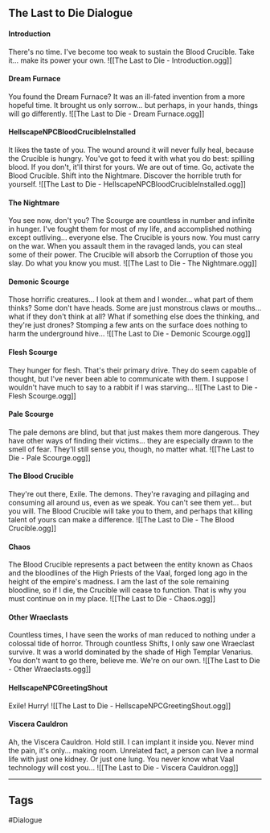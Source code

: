 ## The Last to Die Dialogue
#### Introduction
There's no time. I've become too weak to sustain the Blood Crucible. Take it... make its power your own.
![[The Last to Die - Introduction.ogg]]

#### Dream Furnace
You found the Dream Furnace? It was an ill-fated invention from a more hopeful time. It brought us only sorrow... but perhaps, in your hands, things will go differently.
![[The Last to Die - Dream Furnace.ogg]]

#### HellscapeNPCBloodCrucibleInstalled
It likes the taste of you. The wound around it will never fully heal, because the Crucible is hungry. You've got to feed it with what you do best: spilling blood. If you don't, it'll thirst for yours. We are out of time. Go, activate the Blood Crucible. Shift into the Nightmare. Discover the horrible truth for yourself.
![[The Last to Die - HellscapeNPCBloodCrucibleInstalled.ogg]]

#### The Nightmare
You see now, don't you? The Scourge are countless in number and infinite in hunger. I've fought them for most of my life, and accomplished nothing except outliving... everyone else. The Crucible is yours now. You must carry on the war. When you assault them in the ravaged lands, you can steal some of their power. The Crucible will absorb the Corruption of those you slay. Do what you know you must.
![[The Last to Die - The Nightmare.ogg]]

#### Demonic Scourge
Those horrific creatures... I look at them and I wonder... what part of them thinks? Some don't have heads. Some are just monstrous claws or mouths... what if they don't think at all? What if something else does the thinking, and they're just drones? Stomping a few ants on the surface does nothing to harm the underground hive...
![[The Last to Die - Demonic Scourge.ogg]]

#### Flesh Scourge
They hunger for flesh. That's their primary drive. They do seem capable of thought, but I've never been able to communicate with them. I suppose I wouldn't have much to say to a rabbit if I was starving...
![[The Last to Die - Flesh Scourge.ogg]]

#### Pale Scourge
The pale demons are blind, but that just makes them more dangerous. They have other ways of finding their victims... they are especially drawn to the smell of fear. They'll still sense you, though, no matter what.
![[The Last to Die - Pale Scourge.ogg]]

#### The Blood Crucible
They're out there, Exile. The demons. They're ravaging and pillaging and consuming all around us, even as we speak. You can't see them yet... but you will. The Blood Crucible will take you to them, and perhaps that killing talent of yours can make a difference.
![[The Last to Die - The Blood Crucible.ogg]]

#### Chaos
The Blood Crucible represents a pact between the entity known as Chaos and the bloodlines of the High Priests of the Vaal, forged long ago in the height of the empire's madness. I am the last of the sole remaining bloodline, so if I die, the Crucible will cease to function. That is why you must continue on in my place.
![[The Last to Die - Chaos.ogg]]

#### Other Wraeclasts
Countless times, I have seen the works of man reduced to nothing under a colossal tide of horror. Through countless Shifts, I only saw one Wraeclast survive. It was a world dominated by the shade of High Templar Venarius. You don't want to go there, believe me. We're on our own.
![[The Last to Die - Other Wraeclasts.ogg]]

#### HellscapeNPCGreetingShout
Exile! Hurry!
![[The Last to Die - HellscapeNPCGreetingShout.ogg]]

#### Viscera Cauldron
Ah, the Viscera Cauldron. Hold still. I can implant it inside you. Never mind the pain, it's only... making room. Unrelated fact, a person can live a normal life with just one kidney. Or just one lung. You never know what Vaal technology will cost you...
![[The Last to Die - Viscera Cauldron.ogg]]

---
## Tags
#Dialogue
